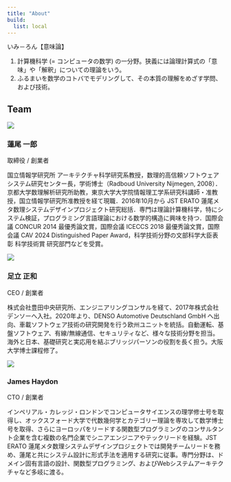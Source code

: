 ```yaml
---
title: "About"
build:
  list: local
---
```


いみ－ろん【意味論】
<ol>
  <li>計算機科学 (= コンピュータの数学) の一分野。狭義には論理計算式の「意味」や「解釈」についての理論をいう。
  <li>ふるまいを数学のコトバでモデリングして、その本質の理解をめざす学問、および技術。
</ol>

## Team

<div class="team-member">
  <div class="photo">
    <img src="/images/12652.jpg" />
  </div>
  <div class="details">
    <h3 class="name">蓮尾 一郎</h2>
    <p class="position">取締役 / 創業者</p>
    <p>
    国立情報学研究所 アーキテクチャ科学研究系教授，数理的高信頼ソフトウェアシステム研究センター長，学術博士（Radboud University Nijmegen, 2008）．京都大学数理解析研究所助教，東京大学大学院情報理工学系研究科講師・准教授，国立情報学研究所准教授を経て現職．2016年10月から JST ERATO 蓮尾メタ数理システムデザインプロジェクト研究総括．専門は理論計算機科学，特にシステム検証，プログラミング言語理論における数学的構造に興味を持つ．国際会議 CONCUR 2014 最優秀論文賞，国際会議 ICECCS 2018 最優秀論文賞，国際会議 CAV 2024 Distinguished Paper Award，科学技術分野の文部科学大臣表彰 科学技術賞 研究部門などを受賞。
    </p>
  </div>
</div>

<div class="team-member">
  <div class="photo">
    <img src="/images/12534.jpg"/>
  </div>
  <div class="details">
    <h3 class="name">足立 正和</h2>
    <p class="position">CEO / 創業者</p>
    <p>
    株式会社豊田中央研究所、エンジニアリングコンサルを経て、2017年株式会社デンソーへ入社。2020年より、DENSO Automotive Deutschland GmbH へ出向、車載ソフトウェア技術の研究開発を行う欧州ユニットを統括。自動運転、基盤ソフトウェア、有線/無線通信、セキュリティなど、様々な技術分野を担当。海外と日本、基礎研究と実応用を結ぶブリッジパーソンの役割を長く担う。大阪大学博士課程修了。    </p>
  </div>
</div>

<div class="team-member">
  <div class="photo">
    <img src="/images/12576.jpg"/>
  </div>
  <div class="details">
    <h3 class="name">James Haydon</h2>
    <p class="position">CTO / 創業者</p>
    <p>
    インペリアル・カレッジ・ロンドンでコンピュータサイエンスの理学修士号を取得し、オックスフォード大学で代数幾何学とカテゴリー理論を専攻して数学博士号を取得、さらにヨーロッパをリードする関数型プログラミングのコンサルタント企業を含む複数の名門企業でシニアエンジニアやテックリードを経験。JST ERATO 蓮尾メタ数理システムデザインプロジェクトでは開発チームリードを務め、蓮尾と共にシステム設計に形式手法を適用する研究に従事。専門分野は、ドメイン固有言語の設計、関数型プログラミング、およびWebシステムアーキテクチャなど多岐に渡る。
    </p>
  </div>
</div>
